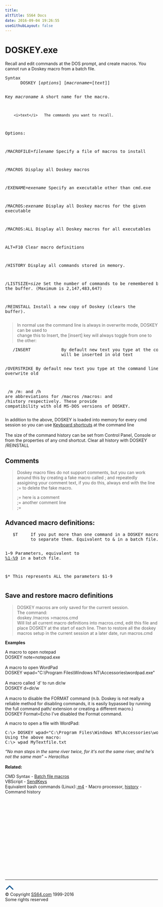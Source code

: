 ```yaml
---
title:
altTitle: SS64 Docs
date: 2016-09-04 19:26:55
useGithubLayout: false
---
```

<!-- #BeginLibraryItem "/Library/head_nt.lbi" --><!-- #EndLibraryItem --><h1>DOSKEY.exe</h1> 
<p>Recall and edit commands at the DOS prompt, and create macros. 
You cannot run a Doskey macro from a batch file.</p>
<pre>Syntax
      DOSKEY [<i>options</i>] [<i>macroname</i>=[<i>text</i>]]

Key
   <i>macroname</i>   A short name for the macro.

        <i>text</i>   The commands you want to recall.

Options:

   /MACROFILE=<i>filename</i> Specify a file of macros to install

   /MACROS            Display all Doskey macros

   /EXENAME=<i>exename</i>   Specify an  executable other than cmd.exe

   /MACROS:<i>exename</i>    Display all Doskey macros for the given executable

   /MACROS:ALL        Display all Doskey macros for all executables

   ALT+F10            Clear macro definitions

   /HISTORY           Display all commands stored in memory.

   /LISTSIZE=<i>size</i>     Set the number of commands to be remembered by the buffer.
                      (Maximum is 2,147,483,647)

   /REINSTALL         Install a new copy of Doskey (clears the buffer).</pre>
<blockquote>
<p> In normal use the command line is always in <span class="code">overwrite</span> mode, DOSKEY can be used to<br>
change this to <span class="code">Insert</span>, the [insert] key will always toggle from one to the other:<br>
</p>
</blockquote>
<pre>   /INSERT            By default new text you type at the command line
                      will be inserted in old text

   /OVERSTRIKE        By default new text you type at the command line
                      will overwrite old

<span class="code">   /m /m:</span> and <span class="code">/h</span> are abbreviations for <span class="code">/macros /macros:</span> and <span class="code">/history</span> respectively.
   These provide compatibility with old MS-DOS versions of DOSKEY.</pre>
<p>In addition to the above, DOSKEY is loaded into memory for every cmd session so
you can use <a href="syntax-keyboard.html">Keyboard shortcuts</a> at the command line<br><br>
The size of the command history can be set from Control Panel, Console or from the properties of any cmd shortcut. Clear all history with DOSKEY /REINSTALL
</p><h2>Comments</h2>
<blockquote>
<p>Doskey macro files do not support comments, but you can work around this by creating a fake macro called ; and repeatedly assigining your comment text, if you do this, always end with the line <span class="code">;=</span> to delete the fake macro.</p>
<p><span class="code">;= here is a comment<br>
;= another comment line<br>
;=</span></p>
</blockquote>
<h2>Advanced macro definitions: </h2>
<pre>   $T     If you put more than one command in a DOSKEY macro, use $T. 
          to separate them. Equivalent to &amp; in a batch file.

   $1-$9  Parameters, equivalent to <a href="syntax-args.html">%1-%9</a> in a batch file.

   $*     This represents ALL the parameters $1-9</pre>
<h2>Save and restore macro definitions</h2>
<blockquote>
<p> DOSKEY macros are  only saved for the current session.<br>
The command:<br>
<span class="code">doskey /macros &gt;macros.cmd</span><br>
Will list all current macro definitions into macros.cmd, edit this file
and place DOSKEY at the start of each line. Then to restore all the doskey macros setup in the current session at a later date,  run <span class="code">macros.cmd</span></p>
</blockquote>
<p><b>Examples</b>
</p>
<p> A macro to open notepad<br>   
<span class="code">DOSKEY note=notepad.exe</span><br><br>
A macro to open WordPad<br>
<span class="code">DOSKEY wpad="C:\Program Files\Windows NT\Accessories\wordpad.exe"</span><br><br>
A macro called `d' to run dir/w<br>   
<span class="code">DOSKEY d=dir/w</span><br><br>
A macro to disable the FORMAT command (n.b. Doskey is not really a reliable method for disabling commands, it is easily bypassed by running  the full command path/ extension or creating a different macro.)<br>   
<span class="code">DOSKEY Format=Echo I've disabled the Format command</span>.</p>
<p> A macro to open a file with WordPad:<br>
</p>
<pre>C:\&gt; DOSKEY wpad="C:\Program Files\Windows NT\Accessories\wordpad.exe" $1
<span class="body">Using the above macro:</span>
C:\&gt; wpad MyTextfile.txt</pre>
<p> <i class="quote">“No man steps in the same river twice, for it's not the same river, and he's not the same man” ~ Heraclitus</i><br><br>
<b> Related:</b></p>
<p>CMD Syntax - <a href="syntax-macros.html">Batch file macros</a><br>
VBScript - <a href="../vb/sendkeys.html">SendKeys</a><br>
Equivalent bash commands (Linux):<a href="../bash/m4.html"> m4</a> - Macro processor, <a href="../bash/history.html">history</a> - Command history</p><!-- #BeginLibraryItem "/Library/foot_nt.lbi" --><p>
<!-- windows300 -->
<ins class="adsbygoogle" style="display:inline-block;width:300px;height:250px" data-ad-client="ca-pub-6140977852749469" data-ad-slot="7649547908"></ins>
<script>
(adsbygoogle = window.adsbygoogle || []).push({});
</script></p>
<hr>
<div id="bl" class="footer"><a href="doskey.html#"><img src="../images/top.png" width="30" height="22" alt="Back to the Top"></a></div>
<div id="br" class="footer, tagline">© Copyright <a href="http://ss64.com/">SS64.com</a> 1999-2016<br>
Some rights reserved</div><!-- #EndLibraryItem -->

